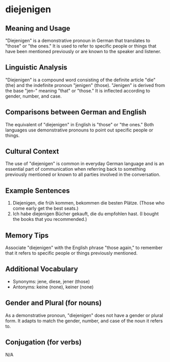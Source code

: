 # diejenigen
## Meaning and Usage
"Diejenigen" is a demonstrative pronoun in German that translates to "those" or "the ones." It is used to refer to specific people or things that have been mentioned previously or are known to the speaker and listener.

## Linguistic Analysis
"Diejenigen" is a compound word consisting of the definite article "die" (the) and the indefinite pronoun "jenigen" (those). "Jenigen" is derived from the base "jen-" meaning "that" or "those." It is inflected according to gender, number, and case.

## Comparisons between German and English
The equivalent of "diejenigen" in English is "those" or "the ones." Both languages use demonstrative pronouns to point out specific people or things.

## Cultural Context
The use of "diejenigen" is common in everyday German language and is an essential part of communication when referring back to something previously mentioned or known to all parties involved in the conversation.

## Example Sentences
1. Diejenigen, die früh kommen, bekommen die besten Plätze. (Those who come early get the best seats.)
2. Ich habe diejenigen Bücher gekauft, die du empfohlen hast. (I bought the books that you recommended.)

## Memory Tips
Associate "diejenigen" with the English phrase "those again," to remember that it refers to specific people or things previously mentioned.

## Additional Vocabulary
- Synonyms: jene, diese, jener (those)
- Antonyms: keine (none), keiner (none)

## Gender and Plural (for nouns)
As a demonstrative pronoun, "diejenigen" does not have a gender or plural form. It adapts to match the gender, number, and case of the noun it refers to.

## Conjugation (for verbs)
N/A
